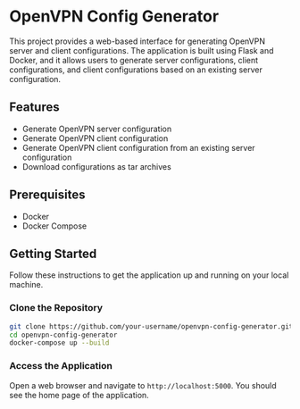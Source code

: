 # OpenVPN Config Generator

This project provides a web-based interface for generating OpenVPN server and client configurations. The application is built using Flask and Docker, and it allows users to generate server configurations, client configurations, and client configurations based on an existing server configuration.

## Features

- Generate OpenVPN server configuration
- Generate OpenVPN client configuration
- Generate OpenVPN client configuration from an existing server configuration
- Download configurations as tar archives

## Prerequisites

- Docker
- Docker Compose

## Getting Started

Follow these instructions to get the application up and running on your local machine.

### Clone the Repository

```sh
git clone https://github.com/your-username/openvpn-config-generator.git
cd openvpn-config-generator
docker-compose up --build
```

### Access the Application

Open a web browser and navigate to `http://localhost:5000`. You should see the home page of the application.